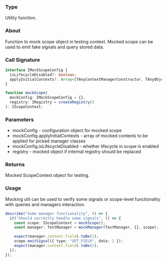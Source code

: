 ### Type
Utility function.

### About
Function to mock scope object in testing context.
Mocked scope can be used to emit fake signals and query stored data.

### Call Signature
```typescript
interface IMockScopeConfig {
  isLifecycleDisabled?: boolean;
  applyInitialContexts?: Array<[TAnyContextManagerConstructor, TAnyObject]>;
}

function mockScope(
  mockConfig: IMockScopeConfig = {},
  registry: IRegistry = createRegistry()
): IScopeContext;
```

### Parameters
- mockConfig - configuration object for mocked scope
- mockConfig.applyInitialContexts - array of mocked contexts to be applied for picked manager classes
- mockConfig.isLifecycleDisabled - whether lifecycle in scope is enabled
- registry - mocked object if internal registry should be replaced

### Returns
Mocked ScopeContext object for testing.

### Usage
Mocking util can be used to verify some signals or scope-level functionality with queries and managers interaction.

```typescript
describe("Some manager functionality", () => {
  it("Should correctly handle some signals", () => {
    const scope: IScopeContext = mockScope();
    const manager: TestManager = mockManager(TestManager, {}, scope);

    expect(manager.context.field).toBe(1);
    scope.emitSignal({ type: "SET_FIELD", data: 2 });
    expect(manager.context.field).toBe(2);
  });
});
```
